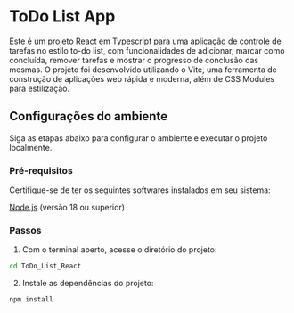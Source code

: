 # ToDo List App

Este é um projeto React em Typescript para uma aplicação de controle de tarefas no estilo to-do list, com funcionalidades de adicionar, marcar como concluída, remover tarefas e mostrar o progresso de conclusão das mesmas. O projeto foi desenvolvido utilizando o Vite, uma ferramenta de construção de aplicações web rápida e moderna, além de CSS Modules para estilização.

## Configurações do ambiente

Siga as etapas abaixo para configurar o ambiente e executar o projeto localmente.

### Pré-requisitos

Certifique-se de ter os seguintes softwares instalados em seu sistema:

[Node.js](https://nodejs.org/en/download) (versão 18 ou superior)

### Passos

1. Com o terminal aberto, acesse o diretório do projeto:

```bash
cd ToDo_List_React
```

2. Instale as dependências do projeto:

```bash
npm install
```
